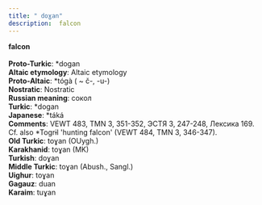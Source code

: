 ```yaml
---
title: " doɣan"
description:  falcon
---
```

<strong> falcon</strong><br><br>
<strong>Proto-Turkic</strong>:  *dogan<br>
<strong>Altaic etymology</strong>:  Altaic etymology<br>
<strong> Proto-Altaic</strong>:  *tógà ( ~ č-, -u-)<br>
<strong>Nostratic</strong>:  Nostratic<br>
<strong>Russian meaning</strong>:  сокол<br>
<strong>Turkic</strong>:  *dogan<br>
<strong>Japanese</strong>:  *táká<br>
<strong>Comments</strong>:  VEWT 483, TMN 3, 351-352, ЭСТЯ 3, 247-248, Лексика 169. Cf. also *Togrɨl 'hunting falcon' (VEWT 484, TMN 3, 346-347).<br>
<strong>Old Turkic</strong>:  toɣan (OUygh.)<br>
<strong>Karakhanid</strong>:  toɣan (MK)<br>
<strong>Turkish</strong>:  doɣan<br>
<strong>Middle Turkic</strong>:  toɣan (Abush., Sangl.)<br>
<strong>Uighur</strong>:  toɣan<br>
<strong>Gagauz</strong>:  duan<br>
<strong>Karaim</strong>:  tuɣan<br>


